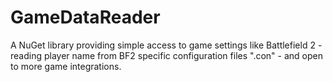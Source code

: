 # GameDataReader
A NuGet library providing simple access to game settings like Battlefield 2 - reading player name from BF2 specific configuration files ".con" - and open to more game integrations.
